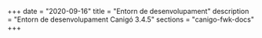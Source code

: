 +++
date        = "2020-09-16"
title       = "Entorn de desenvolupament"
description = "Entorn de desenvolupament Canigó 3.4.5"
sections    = "canigo-fwk-docs"
+++